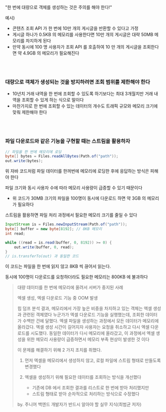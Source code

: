 "한 번에 대량으로 객체를 생성하는 것은 주의를 해야 한다!"

예시)

- 콘텐츠 조회 API 가 한 번에 10만 개의 게시글을 반환할 수 있다고 가정
- 게시글 하나가 0.5KB 의 메모리를 사용한다면 10만 개의 게시글은 대략 50MB 메모리를 차지하게 된다
- 만약 동시에 100 명 사용자가 조회 API 를 호출하여 10 만 개의 게시글을 조회한다면 약 4.9GB 의 메모리가 필요해진다

</br>
</br>

### 대량으로 객체가 생성되는 것을 방지하려면 조회 범위를 제한해야 한다

- 10년치 거래 내역을 한 번에 조회할 수 있도록 하기보다는 최대 3개월치만 거래 내역을 조회할 수 있게 하는 식으로 말이다
- 마찬가지로 한 번에 조회할 수 있는 데이터의 개수도 트래픽 규모와 메모리 크기에 맞춰 제한해야 한다

</br>
</br>

### 파일 다운로드와 같은 기능을 구현할 때는 스트림을 활용하자

```java
// 파일을 한 번에 메모리에 로딩
byte[] bytes = Files.readAllBytes(Path.of("path"));
out.write(bytes);
```

위 자바 코드처럼 파일 데이터를 한꺼번에 메모리에 로딩한 후에 응답하는 방식은 피해야 한다

파일 크기와 동시 사용자 수에 따라 메모리 사용량이 급증할 수 있기 때문이다

- 위 코드가 30MB 크기의 파일을 100명이 동시에 다운로드 하면 약 3GB 의 메모리가 필요하다

스트림을 활용하면 파일 처리 과정에서 필요한 메모리 크기를 줄일 수 있다

```java
InputStream is = Files.newInputStream(Path.of("path"));
byte[] buffer = new byte[8192]; // 8KB 메모리
int read;

while ((read = is.read(buffer, 0, 8192)) >= 0) {
    out.write(buffer, 0, read);
}
// is.transferTo(out) 과 동일한 코드
```

이 코드는 파일을 한 번에 읽지 않고 8KB 씩 끊어서 읽는다.

동시에 100명이 다운로드를 요청하더라도 필요한 메모리는 800KB 에 불과하다

> 대량 데이터를 한 번에 메모리에 올려서 서버가 중지된 사례
>
> 엑셀 생성, 엑셀 다운로드 기능 중 OOM 발생
>
> 힙 덤프 분석 결과, 메모리에서 가장 높은 비중을 차지하고 있는 객체는 엑셀 생성과 관련된 객체였다
> 누군가가 엑셀 다운로드 기능을 실행했는데, 조회한 데이터가 수백만 건에 달했다.
> 엑셀 파일을 생성하는 과정에서 모든 데이터가 메모리에 올라갔다.
> 엑셀 생성 시간이 길어지자 사용자는 요청을 취소하고 다시 엑셀 다운로드를 시도했다.
> 동일한 데이터가 다시 메모리에 올라갔고, 이 과정에서 엑셀 생성을 위한 메모리 사용량이 급증하면서 메모리 부족 현상이 발생한 것 이다
>
> 이 문제를 해결하기 위해 2 가지 조치를 취했다.
>
> 1. 먼저 엑셀을 메모리에서 생성하지 않고, 로컬 파일에 스트림 형태로 만들도록 변경했다
>
> 2. 엑셀을 생성하기 위해 필요한 데이터를 조회하는 방식을 개선했다
>    - 기존에 DB 에서 조회한 결과를 리스트로 한 번에 받아 처리했지만
>    - 스트림 형태로 받아 순차적으로 처리하는 방식으로 수정했다
>
> by. 주니어 백엔드 개발자가 반드시 알아야 할 실무 지식(최범균 저자)
